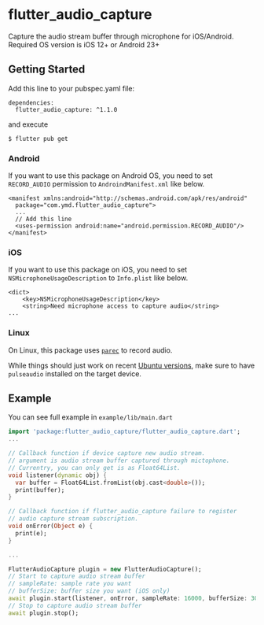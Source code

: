 # flutter_audio_capture

Capture the audio stream buffer through microphone for iOS/Android.
Required OS version is iOS 12+ or Android 23+

## Getting Started

Add this line to your pubspec.yaml file:

```
dependencies:
  flutter_audio_capture: ^1.1.0
```

and execute

```
$ flutter pub get
```

### Android

If you want to use this package on Android OS, you need to set `RECORD_AUDIO` permission to `AndroindManifest.xml` like below.

```
<manifest xmlns:android="http://schemas.android.com/apk/res/android"
  package="com.ymd.flutter_audio_capture">
  ...
  // Add this line
  <uses-permission android:name="android.permission.RECORD_AUDIO"/>
</manifest>
```

### iOS

If you want to use this package on iOS, you need to set `NSMicrophoneUsageDescription` to `Info.plist` like below.

```
<dict>
    <key>NSMicrophoneUsageDescription</key>
    <string>Need microphone access to capture audio</string>
...
```

### Linux

On Linux, this package uses [`parec`](https://manpages.debian.org/testing/pulseaudio-utils/parec.1.en.html) to record audio.

While things should just work on recent [Ubuntu versions](https://ubuntu.com/download/desktop),
make sure to have `pulseaudio` installed on the target device.


## Example

You can see full example in `example/lib/main.dart`

```dart
import 'package:flutter_audio_capture/flutter_audio_capture.dart';
...

// Callback function if device capture new audio stream.
// argument is audio stream buffer captured through mictophone.
// Currentry, you can only get is as Float64List.
void listener(dynamic obj) {
  var buffer = Float64List.fromList(obj.cast<double>());
  print(buffer);
}

// Callback function if flutter_audio_capture failure to register
// audio capture stream subscription.
void onError(Object e) {
  print(e);
}

...

FlutterAudioCapture plugin = new FlutterAudioCapture();
// Start to capture audio stream buffer
// sampleRate: sample rate you want
// bufferSize: buffer size you want (iOS only)
await plugin.start(listener, onError, sampleRate: 16000, bufferSize: 3000);
// Stop to capture audio stream buffer
await plugin.stop();
```
